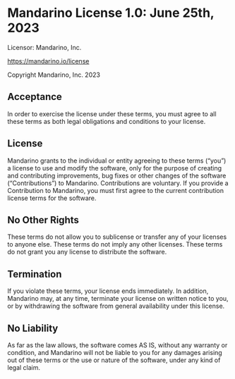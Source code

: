 # Mandarino License 1.0: June 25th, 2023

Licensor: Mandarino, Inc.

https://mandarino.io/license

Copyright Mandarino, Inc. 2023

## Acceptance

In order to exercise the license under these terms, you must agree to all these
terms as both legal obligations and conditions to your license.

## License

Mandarino grants to the individual or entity agreeing to these terms (“you”) a
license to use and modify the software, only for the purpose of creating and
contributing improvements, bug fixes or other changes of the software
(“Contributions”) to Mandarino. Contributions are voluntary. If you provide a
Contribution to Mandarino, you must first agree to the current contribution license
terms for the software.

## No Other Rights

These terms do not allow you to sublicense or transfer any of your licenses to
anyone else. These terms do not imply any other licenses. These terms do not
grant you any license to distribute the software.

## Termination

If you violate these terms, your license ends immediately. In addition, Mandarino
may, at any time, terminate your license on written notice to you, or by
withdrawing the software from general availability under this license.

## No Liability

As far as the law allows, the software comes AS IS, without any warranty or
condition, and Mandarino will not be liable to you for any damages arising out of
these terms or the use or nature of the software, under any kind of legal
claim.
